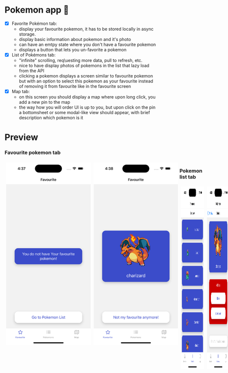 # Pokemon app 🐢

- [x] Favorite Pokémon tab:
  - display your favourite pokemon, it has to be stored locally in async storage.
  - display basic information about pokemon and it's photo
  - can have an emtpy state where you don't have a favourite pokemon
  - displays a button that lets you un-favorite a pokemon
- [x] List of Pokémons tab:
  - "infinite" scrolling, req\uesting more data, pull to refresh, etc.
  - nice to have display photos of pokemons in the list that lazy load from the API
  - clicking a pokemon displays a screen similar to favourite pokemon but with an option to select this pokemon as your favourite instead of removing it from favourite like in the favourite screen
- [x] Map tab:
  - on this screen you should display a map where upon long click, you add a new pin to the map
  - the way how you will order UI is up to you, but upon click on the pin a bottomsheet or some modal-like view should appear, with brief description which pokemon is it

# Preview

### Favourite pokemon tab

<div style="display: flex;">
  <img src="./assets//Simulator Screenshot - iPhone 14 Pro - 2023-07-07 at 16.37.51.png" height="600px" style="padding: 5px;">
  <img src="./assets//Simulator Screenshot - iPhone 14 Pro - 2023-07-07 at 16.38.34.png" height="600px" style="padding: 5px;">
<div>

### Pokemon list tab

<div style="display: flex;">
  <img src="./assets/Simulator Screenshot - iPhone 14 Pro - 2023-07-07 at 16.38.39.png" height="600px" style="padding: 5px;">
  <img src="./assets/Simulator Screenshot - iPhone 14 Pro - 2023-07-07 at 16.38.48.png" height="600px" style="padding: 5px;">
  <img src="./assets/Simulator Screenshot - iPhone 14 Pro - 2023-07-07 at 16.38.51.png" height="600px" style="padding: 5px;">
<div>

### Map tab

<div style="display: flex;">
  <img src="./assets/Simulator Screenshot - iPhone 14 Pro - 2023-07-07 at 16.47.44.png" height="600px" style="padding: 5px;">
  <img src="./assets/Simulator Screenshot - iPhone 14 Pro - 2023-07-07 at 16.40.37.png" height="600px" style="padding: 5px;">
<div>
